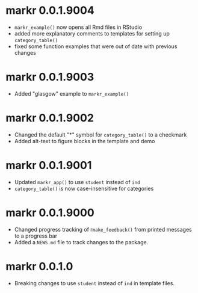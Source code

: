 # markr 0.0.1.9004

* `markr_example()` now opens all Rmd files in RStudio
* added more explanatory comments to templates for setting up `category_table()`
* fixed some function examples that were out of date with previous changes

# markr 0.0.1.9003

* Added "glasgow" example to `markr_example()`

# markr 0.0.1.9002

* Changed the default "*" symbol for `category_table()` to a checkmark
* Added alt-text to figure blocks in the template and demo

# markr 0.0.1.9001

* Updated `markr_app()` to use `student` instead of `ind`
* `category_table()` is now case-insensitive for categories

# markr 0.0.1.9000

* Changed progress tracking of r`make_feedback()` from printed messages to a progress bar
* Added a `NEWS.md` file to track changes to the package.

# markr 0.0.1.0

* Breaking changes to use `student` instead of `ind` in template files.
